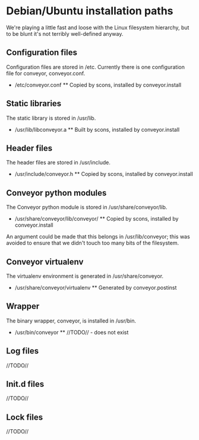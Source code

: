 Debian/Ubuntu installation paths
================================

We're playing a little fast and loose with the Linux filesystem hierarchy, but to be blunt it's not terribly well-defined anyway.

## Configuration files

Configuration files are stored in /etc. Currently there is one configuration file for conveyor, conveyor.conf.
* /etc/conveyor.conf
** Copied by scons, installed by conveyor.install

## Static libraries

The static library is stored in /usr/lib.
* /usr/lib/libconveyor.a
** Built by scons, installed by conveyor.install

## Header files

The header files are stored in /usr/include.
* /usr/include/conveyor.h
** Copied by scons, installed by conveyor.install

## Conveyor python modules

The Conveyor python module is stored in /usr/share/conveyor/lib.
* /usr/share/conveyor/lib/conveyor/
** Copied by scons, installed by conveyor.install

An argument could be made that this belongs in /usr/lib/conveyor; this was avoided to ensure that we didn't touch too many bits of the filesystem.

## Conveyor virtualenv

The virtualenv environment is generated in /usr/share/conveyor.
* /usr/share/conveyor/virtualenv
** Generated by conveyor.postinst

## Wrapper

The binary wrapper, conveyor, is installed in /usr/bin.
* /usr/bin/conveyor
** //TODO// - does not exist

## Log files

//TODO//

## Init.d files

//TODO//

## Lock files

//TODO//

